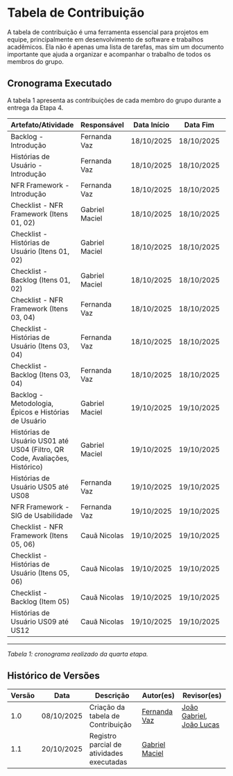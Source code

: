 # Tabela de Contribuição

A tabela de contribuição é uma ferramenta essencial para projetos em equipe, principalmente em desenvolvimento de software e trabalhos acadêmicos. Ela não é apenas uma lista de tarefas, mas sim um documento importante que ajuda a organizar e acompanhar o trabalho de todos os membros do grupo.

## Cronograma Executado

A tabela 1 apresenta as contribuições de cada membro do grupo durante a entrega da Etapa 4.

| Artefato/Atividade | Responsável | Data Início | Data Fim | Link da Atividade |
|---------------------|-------------|-------------|----------|-------------------|
| Backlog - Introdução | Fernanda Vaz | 18/10/2025 | 18/10/2025 | [backlog.md](../modelagem_requisitos_02/backlog.md) |
| Histórias de Usuário - Introdução | Fernanda Vaz | 18/10/2025 | 18/10/2025 | [historias_de_usuario.md](../modelagem_requisitos_02/historias_de_usuario.md) |
| NFR Framework - Introdução | Fernanda Vaz | 18/10/2025 | 18/10/2025 | [nfr.md](../modelagem_requisitos_02/nfr.md) |
| Checklist - NFR Framework (Itens 01, 02) | Gabriel Maciel | 18/10/2025 | 18/10/2025 | [lista04.md](../checklist/lista04.md) |
| Checklist - Histórias de Usuário (Itens 01, 02) | Gabriel Maciel | 18/10/2025 | 18/10/2025 | [lista04.md](../checklist/lista04.md) |
| Checklist - Backlog (Itens 01, 02) | Gabriel Maciel | 18/10/2025 | 18/10/2025 | [lista04.md](../checklist/lista04.md) |
| Checklist - NFR Framework (Itens 03, 04) | Fernanda Vaz | 18/10/2025 | 18/10/2025 | [lista04.md](../checklist/lista04.md) |
| Checklist - Histórias de Usuário (Itens 03, 04) | Fernanda Vaz | 18/10/2025 | 18/10/2025 | [lista04.md](../checklist/lista04.md) |
| Checklist - Backlog (Itens 03, 04) | Fernanda Vaz | 18/10/2025 | 18/10/2025 | [lista04.md](../checklist/lista04.md) |
| Backlog - Metodologia, Épicos e Histórias de Usuário | Gabriel Maciel | 19/10/2025 | 19/10/2025 | [backlog.md](../modelagem_requisitos_02/backlog.md) |
| Histórias de Usuário US01 até US04 (Filtro, QR Code, Avaliações, Histórico) | Gabriel Maciel | 19/10/2025 | 19/10/2025 | [historias_de_usuario.md](../modelagem_requisitos_02/historias_de_usuario.md) |
| Histórias de Usuário US05 até US08 | Fernanda Vaz | 19/10/2025 | 19/10/2025 | [historias_de_usuario.md](../modelagem_requisitos_02/historias_de_usuario.md) |
| NFR Framework - SIG de Usabilidade | Fernanda Vaz | 19/10/2025 | 19/10/2025 | [nfr.md](../modelagem_requisitos_02/nfr.md) |
| Checklist - NFR Framework (Itens 05, 06) | Cauã Nicolas | 19/10/2025 | 19/10/2025 | [lista04.md](../checklist/lista04.md) |
| Checklist - Histórias de Usuário (Itens 05, 06) | Cauã Nicolas | 19/10/2025 | 19/10/2025 | [lista04.md](../checklist/lista04.md) |
| Checklist - Backlog (Item 05) | Cauã Nicolas | 19/10/2025 | 19/10/2025 | [lista04.md](../checklist/lista04.md) |
| Histórias de Usuário US09 até US12 | Cauã Nicolas | 19/10/2025 | 19/10/2025 | [historias_de_usuario.md](../modelagem_requisitos_02/historias_de_usuario.md) | 

---
*Tabela 1: cronograma realizado da quarta etapa.*

## Histórico de Versões

| Versão | Data       | Descrição                          | Autor(es)       | Revisor(es)          |
|--------|------------|------------------------------------|----------------|---------------------|
| 1.0    | 08/10/2025 | Criação da tabela de Contribuição  | [Fernanda Vaz](https://github.com/Fernandavazgit1) | [João Gabriel](https://github.com/JoaoComTil), [João Lucas](https://github.com/Joaolramos) |
| 1.1 | 20/10/2025 | Registro parcial de atividades executadas | [Gabriel Maciel](https://github.com/GabrielMacielBR) | |
